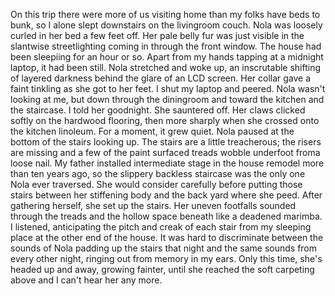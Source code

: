On this trip there were more of us visiting home than my folks have beds to bunk, so I alone slept downstairs on the livingroom couch. Nola was loosely curled in her bed a few feet off. Her pale belly fur was just visible in the slantwise streetlighting coming in through the front window. The house had been sleepiing for an hour or so. Apart from my hands tapping at a midnight laptop, it had been still. Nola stretched and woke up, an inscrutable shifting of layered darkness behind the glare of an LCD screen. Her collar gave a faint tinkling as she got to her feet. I shut my laptop and peered. Nola wasn't looking at me, but down through the diningroom and toward the kitchen and the staircase. I told her goodnight. She sauntered off. Her claws clicked softly on the hardwood flooring, then more sharply when she crossed onto the kitchen linoleum. For a moment, it grew quiet. Nola paused at the bottom of the stairs looking up. The stairs are a little treacherous; the risers are missing and a few of the paint surfaced treads wobble underfoot froma loose nail. My father installed intermediate stage in the house remodel more than ten years ago, so the slippery backless staircase was the only one Nola ever traversed. She would consider carefully before putting those stairs between her stiffening body and the back yard where she peed. After gathering herself, she set up the stairs. Her uneven footfalls sounded through the treads and the hollow space beneath like a deadened marimba. I listened, anticipating the pitch and creak of each stair from my sleeping place at the other end of the house. It was hard to discriminate between the sounds of Nola padding up the stairs that night and the same sounds from every other night, ringing out from memory in my ears. Only this time, she's headed up and away, growing fainter, until she reached the soft carpeting above and I can't hear her any more.
